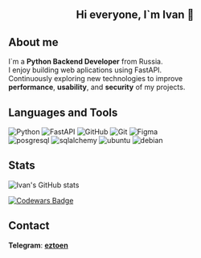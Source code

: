 ## <center>Hi everyone, I`m Ivan 👋</center>

## About me
I`m a **Python Backend Developer** from Russia.\
I enjoy building web aplications using FastAPI.\
Continuously exploring new technologies to improve\
**performance**, **usability**, and **security** of my projects.


## Languages and Tools 
![Python](https://img.shields.io/badge/Python-black?style=for-the-badge&logo=python)
![FastAPI](https://img.shields.io/badge/FastAPI-black?style=for-the-badge&logo=fastapi)
![GitHub](https://img.shields.io/badge/github-black?style=for-the-badge&logo=github)
![Git](https://img.shields.io/badge/git-black?style=for-the-badge&logo=git)
![Figma](https://img.shields.io/badge/figma-black?style=for-the-badge&logo=figma)                              
![posgresql](https://img.shields.io/badge/postgresql-black?style=for-the-badge&logo=postgresql)
![sqlalchemy](https://img.shields.io/badge/sqlalchemy-black?style=for-the-badge&logo=sqlalchemy)
![ubuntu](https://img.shields.io/badge/ubuntu-black?style=for-the-badge&logo=ubuntu)
![debian](https://img.shields.io/badge/debian-black?style=for-the-badge&logo=debian)          

## Stats

![Ivan's GitHub stats](https://github-readme-stats.vercel.app/api?username=eztoen&show_icons=true&theme=dark)

[![Codewars Badge](https://www.codewars.com/users/eztoen/badges/large)](https://www.codewars.com/users/eztoen)

## Contact
**Telegram**: [**eztoen**](https://t.me/eztoen)



